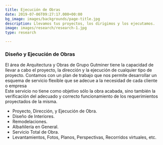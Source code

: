 ```yaml
---
title: Ejecución de Obras
date: 2019-07-06T09:27:17.000+00:00
bg_image: images/backgrounds/page-title.jpg
description: Llevamos tus proyectos, los dirigimos y los ejecutamos.
image: images/research/research-1.jpg
type: research

---
```

### Diseño y Ejecución de Obras

El área de Arquitectura y Obras de Grupo Gutminer tiene la capacidad de llevar a cabo el proyecto, la dirección y la ejecución de cualquier tipo de proyecto. Contamos con un plan de trabajo que nos permite desarrollar un esquema de servicio flexible que se adecue a la necesidad de cada cliente o empresa   
Este servicio no tiene como objetivo sólo la obra acabada, sino también la verificación del adecuado y correcto funcionamiento de los requerimientos proyectados de la misma.

* Proyecto, Dirección, y Ejecución de Obra.
* Diseño de Interiores.
* Remodelaciones.
* Albañilería en General.
* Servicio Total de Obra.
* Levantamientos, Fotos, Planos, Perspectivas, Recorridos virtuales, etc.